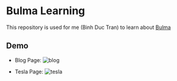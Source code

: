 # Bulma Learning

This repository is used for me (Binh Duc Tran) to learn about [Bulma](https://bulma.io/)

## Demo

- Blog Page:
  ![blog](https://github.com/binhtran432k/bulma-learning/assets/26183671/8ad8b209-9ce2-4371-bd65-27c76267b9c2)

- Tesla Page:
  ![tesla](https://github.com/binhtran432k/bulma-learning/assets/26183671/bebb4ef3-59ab-45a7-8dfa-7747b29d3d11)
